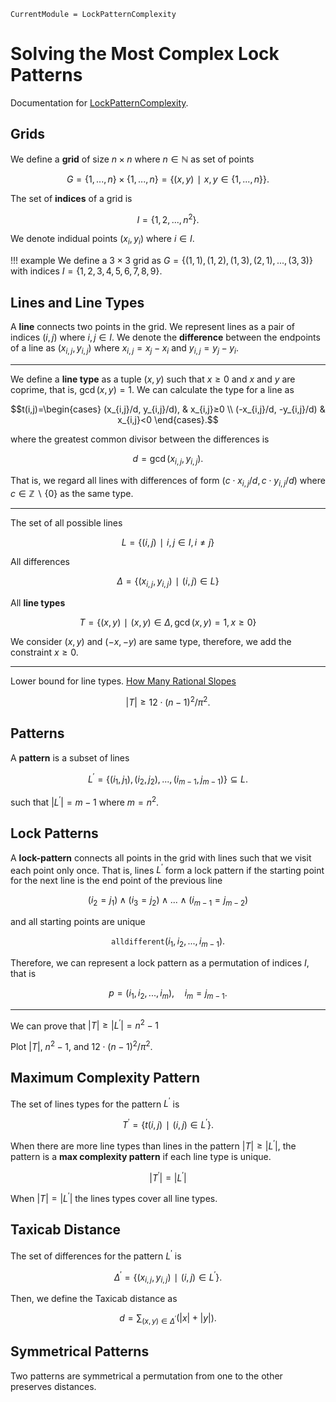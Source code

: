 ```@meta
CurrentModule = LockPatternComplexity
```

# Solving the Most Complex Lock Patterns
Documentation for [LockPatternComplexity](https://github.com/jaantollander/LockPatternComplexity.jl).

## Grids
We define a **grid** of size $n×n$ where $n∈ℕ$ as set of points

$$G=\{1,...,n\}×\{1,...,n\}=\{(x, y) ∣ x,y∈\{1,...,n\}\}.$$

The set of **indices** of a grid is

$$I=\{1,2,...,n^2\}.$$

We denote indidual points $(x_i, y_i)$ where $i∈I.$

!!! example
    We define a $3×3$ grid as $G=\{(1, 1), (1, 2), (1, 3), (2, 1), ..., (3, 3)\}$ with indices $I=\{1, 2, 3, 4, 5, 6, 7, 8, 9\}.$


## Lines and Line Types
A **line** connects two points in the grid. We represent lines as a pair of indices $(i,j)$ where $i,j∈I.$ We denote the **difference** between the endpoints of a line as $(x_{i,j}, y_{i,j})$ where $x_{i,j}=x_j-x_i$ and $y_{i,j}=y_j-y_i.$ 

---

We define a **line type** as a tuple $(x,y)$ such that $x≥0$ and $x$ and $y$ are coprime, that is, $\gcd(x,y)=1.$ We can calculate the type for a line as

$$t(i,j)=\begin{cases}
(x_{i,j}/d, y_{i,j}/d), & x_{i,j}≥0 \\
(-x_{i,j}/d, -y_{i,j}/d) & x_{i,j}<0
\end{cases}.$$

where the greatest common divisor between the differences is

$$d=\gcd(x_{i,j},y_{i,j}).$$

That is, we regard all lines with differences of form $(c⋅x_{i,j}/d,c⋅y_{i,j}/d)$ where $c∈ℤ ∖ \{0\}$ as the same type.

---

The set of all possible lines

$$L=\{(i, j) ∣ i,j∈I, i≠j\}$$

All differences

$$Δ=\{(x_{i,j}, y_{i,j})∣ (i,j)∈L\}$$

All **line types**

$$T=\{(x, y) ∣ (x,y)∈Δ, \gcd(x, y)=1, x≥0\}$$

We consider $(x,y)$ and $(-x, -y)$ are same type, therefore, we add the constraint $x≥0.$

---

Lower bound for line types. [How Many Rational Slopes](https://math.stackexchange.com/questions/1325258/how-many-rational-slopes)

$$|T|≥12⋅(n-1)^2/π^2.$$


## Patterns
A **pattern** is a subset of lines

$$L^{′}=\{(i_1,j_1),(i_2,j_2),...,(i_{m-1},j_{m-1})\}⊆L.$$

such that $|L^{′}|=m-1$ where $m=n^2.$


## Lock Patterns
A **lock-pattern** connects all points in the grid with lines such that we visit each point only once. That is, lines $L^{′}$ form a lock pattern if the starting point for the next line is the end point of the previous line

$$(i_2=j_1)∧(i_3=j_2)∧...∧(i_{m-1}=j_{m-2})$$

and all starting points are unique

$$\mathtt{alldifferent}(i_1,i_2,...,i_{m-1}).$$

Therefore, we can represent a lock pattern as a permutation of indices $I$, that is

$$p=(i_1,i_2,...,i_m),\quad i_m=j_{m-1}.$$

---

We can prove that $|T|≥|L^{′}|=n^2-1$

Plot $|T|$, $n^2-1$, and $12⋅(n-1)^2/π^2$.


## Maximum Complexity Pattern
The set of lines types for the pattern $L^{′}$ is

$$T^{′}=\{t(i, j) ∣ (i,j)∈L^{′}\}.$$

When there are more line types than lines in the pattern $|T|≥|L^{′}|,$ the pattern is a **max complexity pattern** if each line type is unique.

$$|T^{′}|=|L^{′}|$$

When $|T|=|L^{′}|$ the lines types cover all line types.


## Taxicab Distance
The set of differences for the pattern $L^{′}$ is

$$Δ^{′}=\{(x_{i,j}, y_{i,j})∣ (i,j)∈L^{′}\}.$$

Then, we define the Taxicab distance as

$$d=∑_{(x,y)∈Δ^{′}} (|x|+|y|).$$


## Symmetrical Patterns
Two patterns are symmetrical a permutation from one to the other preserves distances.
